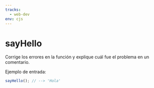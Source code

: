 ```yaml
---
tracks:
  - web-dev
env: cjs
---
```


# sayHello

Corrige los errores en la función y explique cuál fue el problema en un
comentario.

Ejemplo de entrada:

```javascript
sayHello(); // --> 'Hola'
```
